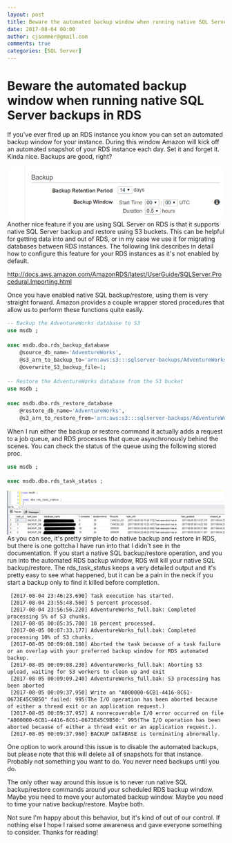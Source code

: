 ```yaml
---
layout: post
title: Beware the automated backup window when running native SQL Server backups in RDS
date: 2017-08-04 00:00
author: cjsommer@gmail.com
comments: true
categories: [SQL Server]
---
```

# Beware the automated backup window when running native SQL Server backups in RDS

If you've ever fired up an RDS instance you know you can set an automated backup window for your instance. During this window Amazon will kick off an automated snapshot of your RDS instance each day. Set it and forget it. Kinda nice. Backups are good, right? 

<img src="/img/2017/08/rds_backups.png" alt="RDS Backups" align="left">

Another nice feature if you are using SQL Server on RDS is that it supports native SQL Server backup and restore using S3 buckets. This can be helpful for getting data into and out of RDS, or in my case we use it for migrating databases between RDS instances. The following link describes in detail how to configure this feature for your RDS instances as it's not enabled by default.

<a href="http://docs.aws.amazon.com/AmazonRDS/latest/UserGuide/SQLServer.Procedural.Importing.html">http://docs.aws.amazon.com/AmazonRDS/latest/UserGuide/SQLServer.Procedural.Importing.html</a>

Once you have enabled native SQL backup/restore, using them is very straight forward. Amazon provides a couple wrapper stored procedures that allow us to perform these functions quite easily. 

```sql
-- Backup the AdventureWorks database to S3
use msdb ;

exec msdb.dbo.rds_backup_database
    @source_db_name='AdventureWorks',
    @s3_arn_to_backup_to='arn:aws:s3:::sqlserver-backups/AdventureWorks_full.bak',
    @overwrite_S3_backup_file=1;

-- Restore the AdventureWorks database from the S3 bucket
use msdb ;
 
exec msdb.dbo.rds_restore_database
    @restore_db_name='AdventureWorks',
    @s3_arn_to_restore_from='arn:aws:s3:::sqlserver-backups/AdventureWorks_full.bak';
```

When I run either the backup or restore command it actually adds a request to a job queue, and RDS processes that queue asynchronously behind the scenes. You can check the status of the queue using the following stored proc.

```sql
use msdb ;

exec msdb.dbo.rds_task_status ;
```

<img src="/img/2017/08/rds_task_status.png" alt="rds_task_status" align="left">

As you can see, it's pretty simple to do native backup and restore in RDS, but there is one gottcha I have run into that I didn't see in the documentation. If you start a native SQL backup/restore operation, and you run into the automated RDS backup window, RDS will kill your native SQL backup/restore. The rds_task_status keeps a very detailed output and it's pretty easy to see what happened, but it can be a pain in the neck if you start a backup only to find it killed before completion.


```
 [2017-08-04 23:46:23.690] Task execution has started. 
 [2017-08-04 23:55:48.560] 5 percent processed. 
 [2017-08-04 23:56:56.220] AdventureWorks_full.bak: Completed processing 5% of S3 chunks. 
 [2017-08-05 00:05:35.700] 10 percent processed. 
 [2017-08-05 00:07:33.177] AdventureWorks_full.bak: Completed processing 10% of S3 chunks. 
 [2017-08-05 00:09:08.180] Aborted the task because of a task failure or an overlap with your preferred backup window for RDS automated backup. 
 [2017-08-05 00:09:08.230] AdventureWorks_full.bak: Aborting S3 upload, waiting for S3 workers to clean up and exit 
 [2017-08-05 00:09:09.240] AdventureWorks_full.bak: S3 processing has been aborted 
 [2017-08-05 00:09:37.950] Write on "A000000-6CB1-4416-8C61-0673E45C9B50" failed: 995(The I/O operation has been aborted because of either a thread exit or an application request.) 
 [2017-08-05 00:09:37.957] A nonrecoverable I/O error occurred on file "A000000-6CB1-4416-8C61-0673E45C9B50:" 995(The I/O operation has been aborted because of either a thread exit or an application request.). 
 [2017-08-05 00:09:37.960] BACKUP DATABASE is terminating abnormally.
```

One option to work around this issue is to disable the automated backups, but please note that this will delete all of snapshots for that instance. Probably not something you want to do. You never need backups until you do. 

The only other way around this issue is to never run native SQL backup/restore commands around your scheduled RDS backup window. Maybe you need to move your automated backup window. Maybe you need to time your native backup/restore. Maybe both.

Not sure I'm happy about this behavior, but it's kind of out of our control. If nothing else I hope I raised some awareness and gave everyone something to consider. Thanks for reading!
